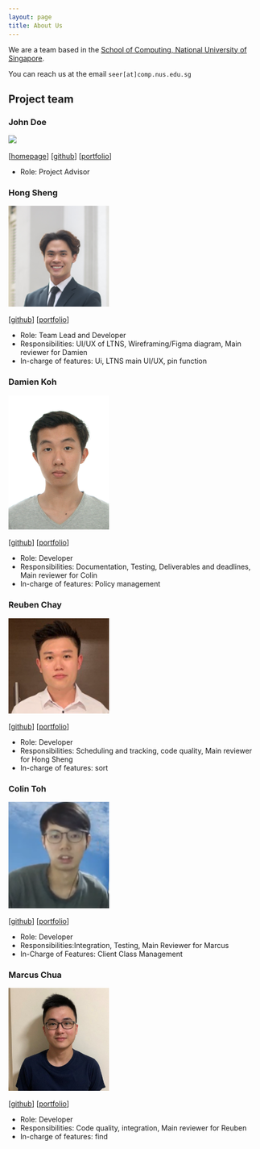 ```yaml
---
layout: page
title: About Us
---
```


We are a team based in the [School of Computing, National University of Singapore](http://www.comp.nus.edu.sg).

You can reach us at the email `seer[at]comp.nus.edu.sg`

## Project team

### John Doe

<img src="images/johndoe.png" width="200px">

[[homepage](http://www.comp.nus.edu.sg/~damithch)]
[[github](https://github.com/johndoe)]
[[portfolio](team/johndoe.md)]

* Role: Project Advisor

### Hong Sheng

<img src="images/loyhongshenggg.png" width="200px">

[[github](http://github.com/loyhongshenggg)]
[[portfolio](team/loyhongshenggg.md)]

* Role: Team Lead and Developer
* Responsibilities: UI/UX of LTNS, Wireframing/Figma diagram, Main reviewer for Damien
* In-charge of features: Ui, LTNS main UI/UX, pin function

### Damien Koh

<img src="images/ssatu.png" width="200px">

[[github](http://github.com/ssatu)]
[[portfolio](team/ssatu.md)]

* Role: Developer
* Responsibilities: Documentation, Testing, Deliverables and deadlines, Main reviewer for Colin
* In-charge of features: Policy management

### Reuben Chay
<img src="images/reubenchay.png" width="200px">

[[github](https://github.com/ReubenChay)]
[[portfolio](team/reubenchay.md)]

* Role: Developer
* Responsibilities: Scheduling and tracking, code quality, Main reviewer for Hong Sheng
* In-charge of features: sort


### Colin Toh 
<img src="images/cowlinn.png" width="200px">

[[github](http://github.com/cowlinn)]
[[portfolio](team/cowlinn.md)]

* Role: Developer
* Responsibilities:Integration, Testing, Main Reviewer for Marcus
* In-Charge of Features: Client Class Management 

### Marcus Chua

<img src="images/marcusczh.png" width="200px">

[[github](https://github.com/marcusczh)]
[[portfolio](team/marcusczh.md)]

* Role: Developer
* Responsibilities: Code quality, integration, Main reviewer for Reuben
* In-charge of features: find


